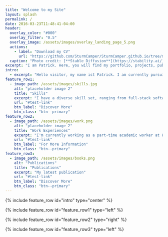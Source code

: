 ```yaml
---
title: "Welcome to my Site"
layout: splash
permalink: /
date: 2016-03-23T11:48:41-04:00
header:
  overlay_color: "#000"
  overlay_filter: "0.5"
  overlay_image: /assets/images/overlay_landing_page_5.png
  actions:
    - label: "Download my CV"
      url: "https://github.com/SturmCamper/SturmCamper.github.io/tree/master/assets/CV/test.pdf"
  caption: "Photo credit: [**Stable Diffusion**](https://stability.ai/)"
excerpt: "I am Patrick. Here, you will find my portfolio, projects, publication and contact information."
intro: 
  - excerpt: "Hello visitor, my name ist Patrick. I am currently pursuing a master's in medical informatics with a strong passion for technology. My hobbies include tinkering, sports, and I have a keen interest in AI and software development. I love sports, particularly bouldering and volleyball."
feature_row1:
  - image_path: /assets/images/skills.jpg
    alt: "placeholder image 2"
    title: "Skills"
    excerpt: "I have a diverse skill set, ranging from full-stack software development and networking to experience with machine learning in the field neuroscience."
    url: "#test-link"
    btn_label: "Discover More"
    btn_class: "btn--primary"
feature_row2:
  - image_path: /assets/images/work.png
    alt: "placeholder image 2"
    title: "Work Experiences"
    excerpt: "I'm currently working as a part-time academic worker at Hochschule Heilbronn. Previously, I worked as a working student in the Testing Department."
    url: "#test-link"
    btn_label: "For More Information"
    btn_class: "btn--primary"
feature_row3:
  - image_path: /assets/images/books.png
    alt: "Publications"
    title: "Publications"
    excerpt: "My latest publication"
    url: "#test-link"
    btn_label: "Discover More"
    btn_class: "btn--primary"
---
```


{% include feature_row id="intro" type="center" %}

{% include feature_row id="feature_row1" type="left" %}

{% include feature_row id="feature_row2" type="right" %}

{% include feature_row id="feature_row3" type="left" %}